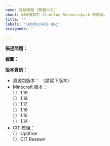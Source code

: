```yaml
---
name: 錯誤回報 [繁體中文]
about: 回報有關於 Slimefun Resourcepack 的錯誤。
title: ''
labels: "\U0001F41B Bug"
assignees: ''

---
```


**描述問題：**

<!-- 一些有關於此錯誤的資訊。 -->

**截圖：**

<!-- 如果適用，請增加截圖來更好的解釋你所遇到的問題。 -->

**版本資訊：**

<!-- （部分勾選請在建立之後在進行勾選） -->

- 資源包版本：
  （請寫下版本）
- Minecraft 版本：
  - [ ] 1.19
  - [ ] 1.18
  - [ ] 1.17
  - [ ] 1.16
  - [ ] 1.15
  - [ ] 1.14
- CIT 模組：
  - [ ] Optifine
  - [ ] CIT Resewn

